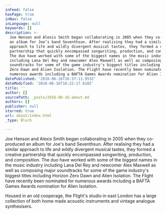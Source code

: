```yaml
---
inFeed: false
hasPage: true
inNav: false
inLanguage: null
keywords: []
description: >-
  Joe Henson and Alexis Smith began collaborating in 2005 when they co-produced
  an album for Joe’s band Seventhsun. After realising they had a similar
  approach to life and wildly divergent musical tastes, they formed a creative
  partnership that quickly encompassed songwriting, production, and composition.
  The duo have worked with some of the biggest names in the music industry
  including Lana Del Rey and newcomer Alex Maxwell as well as composing major
  soundtracks for some of the game industry's biggest titles including Horizon
  Zero Dawn and Alien Isolation. The Flight have recently been nominated for
  numerous awards including a BAFTA Games Awards nomination for Alien Isolation.
datePublished: '2016-06-16T16:37:11.953Z'
dateModified: '2016-06-16T16:22:17.610Z'
title: ''
author: []
sourcePath: _posts/2016-06-16-about.md
authors: []
publisher: null
starred: true
url: about/index.html
_type: Blurb

---
```

Joe Henson and Alexis Smith began collaborating in 2005 when they co-produced an album for Joe's band Seventhsun. After realising they had a similar approach to life and wildly divergent musical tastes, they formed a creative partnership that quickly encompassed songwriting, production, and composition. The duo have worked with some of the biggest names in the music industry including Lana Del Rey and newcomer Alex Maxwell as well as composing major soundtracks for some of the game industry's biggest titles including Horizon Zero Dawn and Alien Isolation. The Flight have recently been nominated for numerous awards including a BAFTA Games Awards nomination for Alien Isolation.

Housed in an old cooperage, the Flight's studio in east London has a large collection of both home made acoustic instruments and vintage analogue synthesisers.